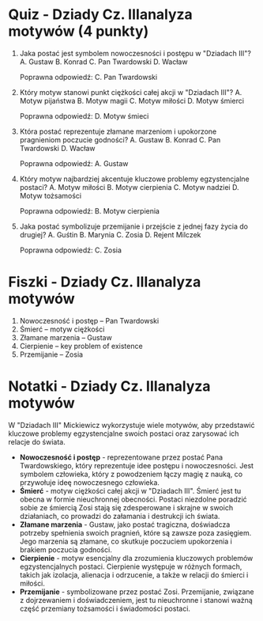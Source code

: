  # Quiz - Dziady Cz. IIIanalyza motywów (4 punkty)

1. Jaka postać jest symbolem nowoczesności i postępu w "Dziadach III"?
   A. Gustaw
   B. Konrad
   C. Pan Twardowski
   D. Wacław

   Poprawna odpowiedź: C. Pan Twardowski

2. Który motyw stanowi punkt ciężkości całej akcji w "Dziadach III"?
   A. Motyw pijaństwa
   B. Motyw magii
   C. Motyw miłości
   D. Motyw śmierci

   Poprawna odpowiedź: D. Motyw śmieci

3. Która postać reprezentuje złamane marzeniom i upokorzone pragnieniom poczucie godności?
   A. Gustaw
   B. Konrad
   C. Pan Twardowski
   D. Wacław

   Poprawna odpowiedź: A. Gustaw

4. Który motyw najbardziej akcentuje kluczowe problemy egzystencjalne postaci?
   A. Motyw miłości
   B. Motyw cierpienia
   C. Motyw nadziei
   D. Motyw tożsamości

   Poprawna odpowiedź: B. Motyw cierpienia

5. Jaka postać symbolizuje przemijanie i przejście z jednej fazy życia do drugiej?
   A. Guśtin
   B. Marynia
   C. Zosia
   D. Rejent Milczek

   Poprawna odpowiedź: C. Zosia

# Fiszki - Dziady Cz. IIIanalyza motywów

1. Nowoczesność i postęp – Pan Twardowski
2. Śmierć – motyw ciężkości
3. Złamane marzenia – Gustaw
4. Cierpienie – key problem of existence
5. Przemijanie – Zosia

# Notatki - Dziady Cz. IIIanalyza motywów

W "Dziadach III" Mickiewicz wykorzystuje wiele motywów, aby przedstawić kluczowe problemy egzystencjalne swoich postaci oraz zarysować ich relacje do świata.

* **Nowoczesność i postęp** - reprezentowane przez postać Pana Twardowskiego, który reprezentuje idee postępu i nowoczesności. Jest symbolem człowieka, który z powodzeniem łączy magię z nauką, co przywołuje ideę nowoczesnego człowieka.
* **Śmierć** - motyw ciężkości całej akcji w "Dziadach III". Śmierć jest tu obecna w formie nieuchronnej obecności. Postaci niezdolne poradzić sobie ze śmiercią Zosi stają się zdesperowane i skrajne w swoich działaniach, co prowadzi do załamania i destrukcji ich świata.
* **Złamane marzenia** - Gustaw, jako postać tragiczna, doświadcza potrzeby spełnienia swoich pragnień, które są zawsze poza zasięgiem. Jego marzenia są złamane, co skutkuje poczuciem upokorzenia i brakiem poczucia godności.
* **Cierpienie** - motyw esencjalny dla zrozumienia kluczowych problemów egzystencjalnych postaci. Cierpienie występuje w różnych formach, takich jak izolacja, alienacja i odrzucenie, a także w relacji do śmierci i miłości.
* **Przemijanie** - symbolizowane przez postać Zosi. Przemijanie, związane z dojrzewaniem i doświadczeniem, jest tu nieuchronne i stanowi ważną część przemiany tożsamości i świadomości postaci.